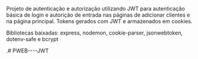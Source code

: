 Projeto de autenticação e autorização utilizando JWT para autenticação básica de login e autorição de entrada nas páginas de adicionar clientes e na página principal. Tokens gerados com JWT e armazenados em cookies.

Bibliotecas baixadas: express, nodemon, cookie-parser, jsonwebtoken, dotenv-safe e bcrypt

.# PWEB----JWT
